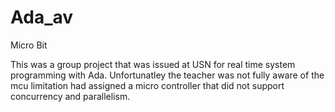 # Ada_av
Micro Bit 

This was a group project that was issued at USN for real time system programming with Ada. 
Unfortunatley the teacher was not fully aware of the mcu limitation had assigned a micro controller that did not support concurrency and parallelism. 
